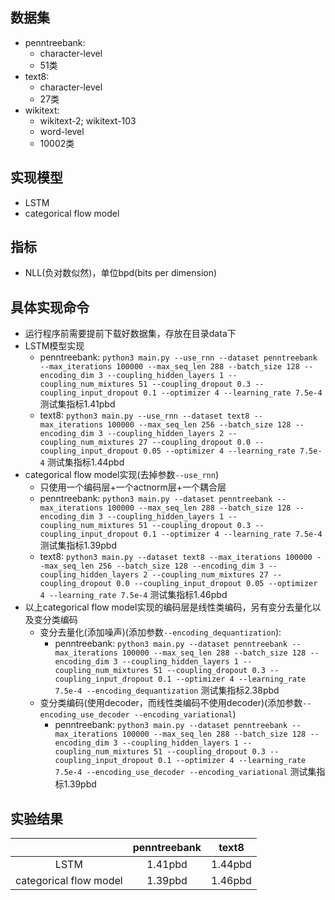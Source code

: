 ## 数据集
- penntreebank: 
    - character-level
    - 51类
- text8: 
    - character-level
    - 27类
- wikitext: 
    - wikitext-2; wikitext-103
    - word-level
    - 10002类

## 实现模型
- LSTM
- categorical flow model

## 指标
- NLL(负对数似然)，单位bpd(bits per dimension)

## 具体实现命令
- 运行程序前需要提前下载好数据集，存放在目录data下
- LSTM模型实现
    - penntreebank: `python3 main.py --use_rnn --dataset penntreebank --max_iterations 100000 --max_seq_len 288 --batch_size 128 --encoding_dim 3 --coupling_hidden_layers 1 --coupling_num_mixtures 51 --coupling_dropout 0.3 --coupling_input_dropout 0.1 --optimizer 4 --learning_rate 7.5e-4`  测试集指标1.41pbd
    - text8: `python3 main.py --use_rnn --dataset text8 --max_iterations 100000 --max_seq_len 256 --batch_size 128 --encoding_dim 3 --coupling_hidden_layers 2 --coupling_num_mixtures 27 --coupling_dropout 0.0 --coupling_input_dropout 0.05 --optimizer 4 --learning_rate 7.5e-4`  测试集指标1.44pbd
- categorical flow model实现(去掉参数`--use_rnn`)
    - 只使用一个编码层+一个actnorm层+一个耦合层
    - penntreebank: `python3 main.py --dataset penntreebank --max_iterations 100000 --max_seq_len 288 --batch_size 128 --encoding_dim 3 --coupling_hidden_layers 1 --coupling_num_mixtures 51 --coupling_dropout 0.3 --coupling_input_dropout 0.1 --optimizer 4 --learning_rate 7.5e-4`  测试集指标1.39pbd
    - text8: `python3 main.py --dataset text8 --max_iterations 100000 --max_seq_len 256 --batch_size 128 --encoding_dim 3 --coupling_hidden_layers 2 --coupling_num_mixtures 27 --coupling_dropout 0.0 --coupling_input_dropout 0.05 --optimizer 4 --learning_rate 7.5e-4`  测试集指标1.46pbd
- 以上categorical flow model实现的编码层是线性类编码，另有变分去量化以及变分类编码
    - 变分去量化(添加噪声)(添加参数`--encoding_dequantization`):
        - penntreebank: `python3 main.py --dataset penntreebank --max_iterations 100000 --max_seq_len 288 --batch_size 128 --encoding_dim 3 --coupling_hidden_layers 1 --coupling_num_mixtures 51 --coupling_dropout 0.3 --coupling_input_dropout 0.1 --optimizer 4 --learning_rate 7.5e-4 --encoding_dequantization`  测试集指标2.38pbd
    - 变分类编码(使用decoder，而线性类编码不使用decoder)(添加参数`--encoding_use_decoder --encoding_variational`)
        - penntreebank: `python3 main.py --dataset penntreebank --max_iterations 100000 --max_seq_len 288 --batch_size 128 --encoding_dim 3 --coupling_hidden_layers 1 --coupling_num_mixtures 51 --coupling_dropout 0.3 --coupling_input_dropout 0.1 --optimizer 4 --learning_rate 7.5e-4 --encoding_use_decoder --encoding_variational`  测试集指标1.39pbd

## 实验结果
|  | penntreebank | text8 |
| :----: | :----: | :----: | 
| LSTM | 1.41pbd | 1.44pbd | 
| categorical flow model | 1.39pbd | 1.46pbd | 